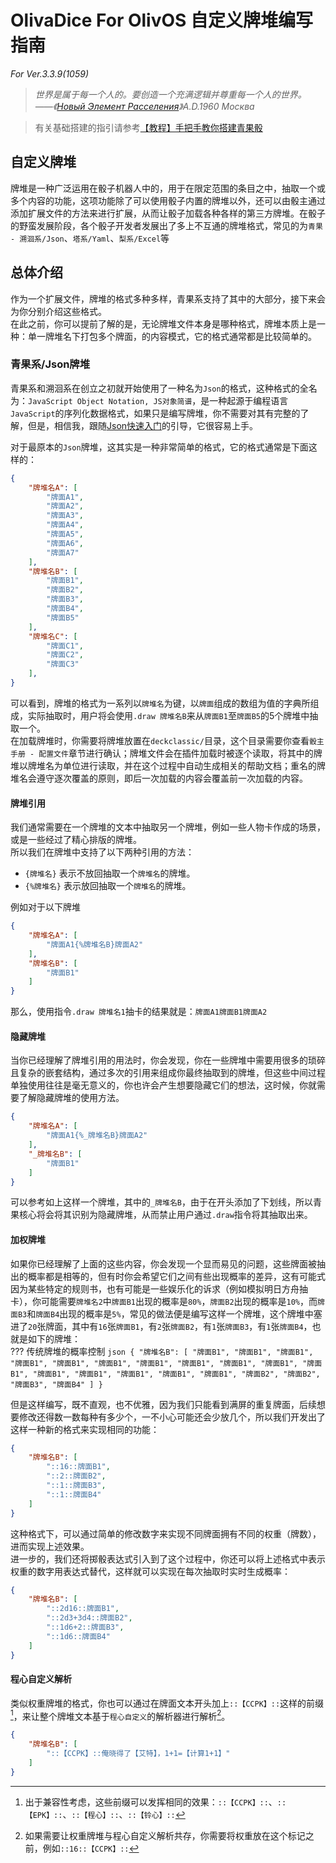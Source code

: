 # OlivaDice For OlivOS 自定义牌堆编写指南

*For Ver.3.3.9(1059)*  

> *世界是属于每一个人的。要创造一个充满逻辑并尊重每一个人的世界。*    
> *——《[Новый Элемент Расселения](https://ru.wikipedia.org/wiki/%D0%9D%D0%BE%D0%B2%D1%8B%D0%B9_%D1%8D%D0%BB%D0%B5%D0%BC%D0%B5%D0%BD%D1%82_%D1%80%D0%B0%D1%81%D1%81%D0%B5%D0%BB%D0%B5%D0%BD%D0%B8%D1%8F)》A.D.1960 Москва*


> 有关基础搭建的指引请参考[【教程】手把手教你搭建青果骰](https://forum.olivos.run/d/25)

## 自定义牌堆
牌堆是一种广泛运用在骰子机器人中的，用于在限定范围的条目之中，抽取一个或多个内容的功能，这项功能除了可以使用骰子内置的牌堆以外，还可以由骰主通过添加扩展文件的方法来进行扩展，从而让骰子加载各种各样的第三方牌堆。在骰子的野蛮发展阶段，各个骰子开发者发展出了多上不互通的牌堆格式，常见的为`青果 - 溯洄系/Json`、`塔系/Yaml`、`梨系/Excel`等  

## 总体介绍
作为一个扩展文件，牌堆的格式多种多样，青果系支持了其中的大部分，接下来会为你分别介绍这些格式。  
在此之前，你可以提前了解的是，无论牌堆文件本身是哪种格式，牌堆本质上是一种：单一牌堆名下打包多个牌面，的内容模式，它的格式通常都是比较简单的。  

### 青果系/Json牌堆
青果系和溯洄系在创立之初就开始使用了一种名为`Json`的格式，这种格式的全名为：`JavaScript Object Notation, JS对象简谱`，是一种起源于编程语言`JavaScript`的序列化数据格式，如果只是编写牌堆，你不需要对其有完整的了解，但是，相信我，跟随[Json快速入门](JsonHelp.md)的引导，它很容易上手。  

对于最原本的`Json`牌堆，这其实是一种非常简单的格式，它的格式通常是下面这样的：
```json
{
    "牌堆名A": [
        "牌面A1",
        "牌面A2",
        "牌面A3",
        "牌面A4",
        "牌面A5",
        "牌面A6",
        "牌面A7"
    ],
    "牌堆名B": [
        "牌面B1",
        "牌面B2",
        "牌面B3",
        "牌面B4",
        "牌面B5"
    ],
    "牌堆名C": [
        "牌面C1",
        "牌面C2",
        "牌面C3"
    ],
}
```

可以看到，牌堆的格式为一系列以`牌堆名`为键，以`牌面`组成的数组为值的字典所组成，实际抽取时，用户将会使用`.draw 牌堆名B`来从`牌面B1`至`牌面B5`的5个牌堆中抽取一个。  
在加载牌堆时，你需要将牌堆放置在`deckclassic/`目录，这个目录需要你查看`骰主手册 - 配置文件`章节进行确认；牌堆文件会在插件加载时被逐个读取，将其中的牌堆以牌堆名为单位进行读取，并在这个过程中自动生成相关的帮助文档；重名的牌堆名会遵守逐次覆盖的原则，即后一次加载的内容会覆盖前一次加载的内容。  

#### 牌堆引用
我们通常需要在一个牌堆的文本中抽取另一个牌堆，例如一些人物卡作成的场景，或是一些经过了精心排版的牌堆。  
所以我们在牌堆中支持了以下两种引用的方法：  
- `{牌堆名}` 表示不放回抽取一个`牌堆名`的牌堆。  
- `{%牌堆名}` 表示放回抽取一个`牌堆名`的牌堆。  

例如对于以下牌堆
```json
{
    "牌堆名A": [
        "牌面A1{%牌堆名B}牌面A2"
    ],
    "牌堆名B": [
        "牌面B1"
    ]
}
```

那么，使用指令`.draw 牌堆名1`抽卡的结果就是：`牌面A1牌面B1牌面A2`

#### 隐藏牌堆
当你已经理解了牌堆引用的用法时，你会发现，你在一些牌堆中需要用很多的琐碎且复杂的嵌套结构，通过多次的引用来组成你最终抽取到的牌堆，但这些中间过程单独使用往往是毫无意义的，你也许会产生想要隐藏它们的想法，这时候，你就需要了解隐藏牌堆的使用方法。  
```json
{
    "牌堆名A": [
        "牌面A1{%_牌堆名B}牌面A2"
    ],
    "_牌堆名B": [
        "牌面B1"
    ]
}
```
可以参考如上这样一个牌堆，其中的`_牌堆名B`，由于在开头添加了下划线，所以青果核心将会将其识别为隐藏牌堆，从而禁止用户通过`.draw`指令将其抽取出来。  

#### 加权牌堆
如果你已经理解了上面的这些内容，你会发现一个显而易见的问题，这些牌面被抽出的概率都是相等的，但有时你会希望它们之间有些出现概率的差异，这有可能式因为某些特定的规则书，也有可能是一些娱乐化的诉求（例如模拟明日方舟抽卡），你可能需要`牌堆名2`中`牌面B1`出现的概率是`80%`，`牌面B2`出现的概率是`10%`，而`牌面B3`和`牌面B4`出现的概率是`5%`，常见的做法便是编写这样一个牌堆，这个牌堆中塞进了`20`张牌面，其中有`16`张`牌面B1`，有`2`张`牌面B2`，有`1`张`牌面B3`，有`1`张`牌面B4`，也就是如下的牌堆：  
??? 传统牌堆的概率控制
    ```json
    {
        "牌堆名B": [
            "牌面B1",
            "牌面B1",
            "牌面B1",
            "牌面B1",
            "牌面B1",
            "牌面B1",
            "牌面B1",
            "牌面B1",
            "牌面B1",
            "牌面B1",
            "牌面B1",
            "牌面B1",
            "牌面B1",
            "牌面B1",
            "牌面B1",
            "牌面B1",
            "牌面B2",
            "牌面B2",
            "牌面B3",
            "牌面B4"
        ]
    }
    ```

但是这样编写，既不直观，也不优雅，因为我们只能看到满屏的重复牌面，后续想要修改还得数一数每种有多少个，一不小心可能还会少放几个，所以我们开发出了这样一种新的格式来实现相同的功能：  
```json
{
    "牌堆名B": [
        "::16::牌面B1",
        "::2::牌面B2",
        "::1::牌面B3",
        "::1::牌面B4"
    ]
}
```

这种格式下，可以通过简单的修改数字来实现不同牌面拥有不同的权重（牌数），进而实现上述效果。  
进一步的，我们还将掷骰表达式引入到了这个过程中，你还可以将上述格式中表示权重的数字用表达式替代，这样就可以实现在每次抽取时实时生成概率：  
```json
{
    "牌堆名B": [
        "::2d16::牌面B1",
        "::2d3+3d4::牌面B2",
        "::1d6+2::牌面B3",
        "::1d6::牌面B4"
    ]
}
```

#### 程心自定义解析
类似权重牌堆的格式，你也可以通过在牌面文本开头加上`::【CCPK】::`这样的前缀[^1]，来让整个牌堆文本基于`程心自定义`的解析器进行解析[^2]。  
```json
{
    "牌堆名B": [
        "::【CCPK】::俺晓得了【艾特】，1+1=【计算1+1】"
    ]
}
```


[^1]: 出于兼容性考虑，这些前缀可以发挥相同的效果：`::【CCPK】::`、`::【EPK】::`、`::【程心】::`、`::【铃心】::`
[^2]: 如果需要让权重牌堆与程心自定义解析共存，你需要将权重放在这个标记之前，例如`::16::【CCPK】::`

